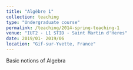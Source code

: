 ```yaml
---
title: "Algèbre 1"
collection: teaching
type: "Undergraduate course"
permalink: /teaching/2014-spring-teaching-1
venue: "IUT2 - L1 STID - Saint Martin d'Heres"
date: 2019/01- 2019/06
location: "Gif-sur-Yvette, France"
---
```


Basic notions of Algebra
